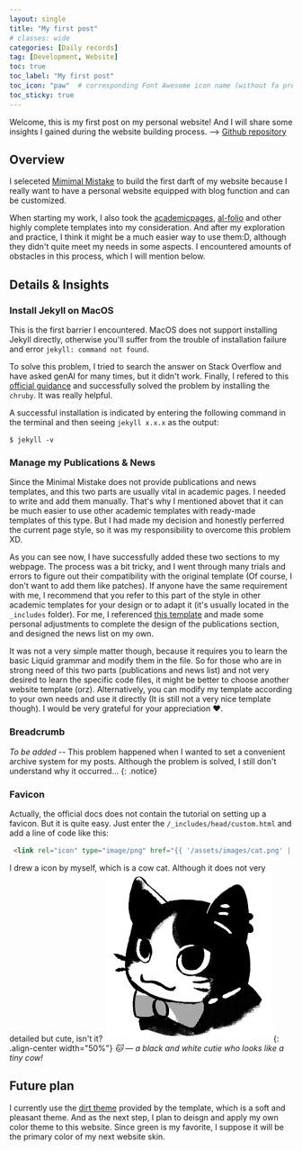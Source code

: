 ```yaml
---
layout: single
title: "My first post"
# classes: wide
categories: [Daily records]
tag: [Development, Website]
toc: true
toc_label: "My first post"
toc_icon: "paw"  # corresponding Font Awesome icon name (without fa prefix)
toc_sticky: true
---
```

Welcome, this is my first post on my personal website! And I will share some insights I gained during the website building process.
--> [Github repository](https://github.com/jiangmizzz/my-website)

## Overview
I seleceted [Mimimal Mistake](https://mmistakes.github.io/minimal-mistakes/) to build the first darft of my website because I really want to have a personal website equipped with blog function and can be customized.

When starting my work, I also took the [academicpages](https://github.com/academicpages/academicpages.github.io), [al-folio](https://github.com/alshedivat/al-folio) and other highly complete templates into my consideration. And after my exploration and practice, I think it might be a much easier way to use them:D, although they didn't quite meet my needs in some aspects. I encountered amounts of obstacles in this process, which I will mention below.

## Details & Insights
### Install Jekyll on MacOS
This is the first barrier I encountered. MacOS does not support installing Jekyll directly, otherwise you'll suffer from the trouble of installation failure and error `jekyll: command not found`.

To solve this problem, I tried to search the answer on Stack Overflow and have asked genAI for many times, but it didn't work. Finally, I refered to this [official guidance](https://jekyllrb.com/docs/installation/macos/) and successfully solved the problem by installing the `chruby`. It was really helpful.

A successful installation is indicated by entering the following command in the terminal and then seeing `jekyll x.x.x` as the output:
```terminal
$ jekyll -v 
```

### Manage my Publications & News
Since the Minimal Mistake does not provide publications and news templates, and this two parts are usually vital in academic pages. I needed to write and add them manually. That's why I mentioned abovet that it can be much easier to use other academic templates with ready-made templates of this type. But I had made my decision and honestly perferred the current page style, so it was my responsibility to overcome this problem XD.

As you can see now, I have successfully added these two sections to my webpage. The process was a bit tricky, and I went through many trials and errors to figure out their compatibility with the original template (Of course, I don't want to add them like patches). If anyone have the same requirement with me, I recommend that you refer to this part of the style in other academic templates for your design or to adapt it (it's usually located in the `_includes` folder). For me, I referenced [this template](https://github.com/domoritz/domoritz.github.io/tree/master) and made some personal adjustments to complete the design of the publications section, and designed the news list on my own.

It was not a very simple matter though, because it requires you to learn the basic Liquid grammar and modify them in the file. So for those who are in strong need of this two parts (publications and news list) and not very desired to learn the specific code files, it might be better to choose another website template (orz). Alternatively, you can modify my template according to your own needs and use it directly (It is still not a very nice template though). I would be very grateful for your appreciation ❤️.


### Breadcrumb
*To be added* 
-- This problem happened when I wanted to set a convenient archive system for my posts. Although the problem is solved, I still don't understand why it occurred...
{: .notice}

### Favicon
Actually, the official docs does not contain the tutorial on setting up a favicon. But it is quite easy. Just enter the `/_includes/head/custom.html` and add a line of code like this: 
```html
 <link rel="icon" type="image/png" href="{{ '/assets/images/cat.png' | relative_url }}">
 ```
I drew a icon by myself, which is a cow cat. Although it does not very detailed but cute, isn't it?
![My cat](/assets/images/cat.png){: .align-center width="50%"}
 *🐱 — a black and white cutie who looks like a tiny cow!* 


## Future plan
I currently use the [dirt theme](https://mmistakes.github.io/minimal-mistakes/docs/configuration/#dirt-skin-dirt) provided by the template, which is a soft and pleasant theme. And as the next step, I plan to deisgn and apply my own color theme to this website. Since <span class="first-post-green-text">green</span> is my favorite, I suppose it will be the primary color of my next website skin.